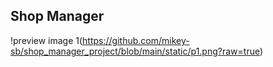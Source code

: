## Shop Manager

!preview image 1(https://github.com/mikey-sb/shop_manager_project/blob/main/static/p1.png?raw=true)
